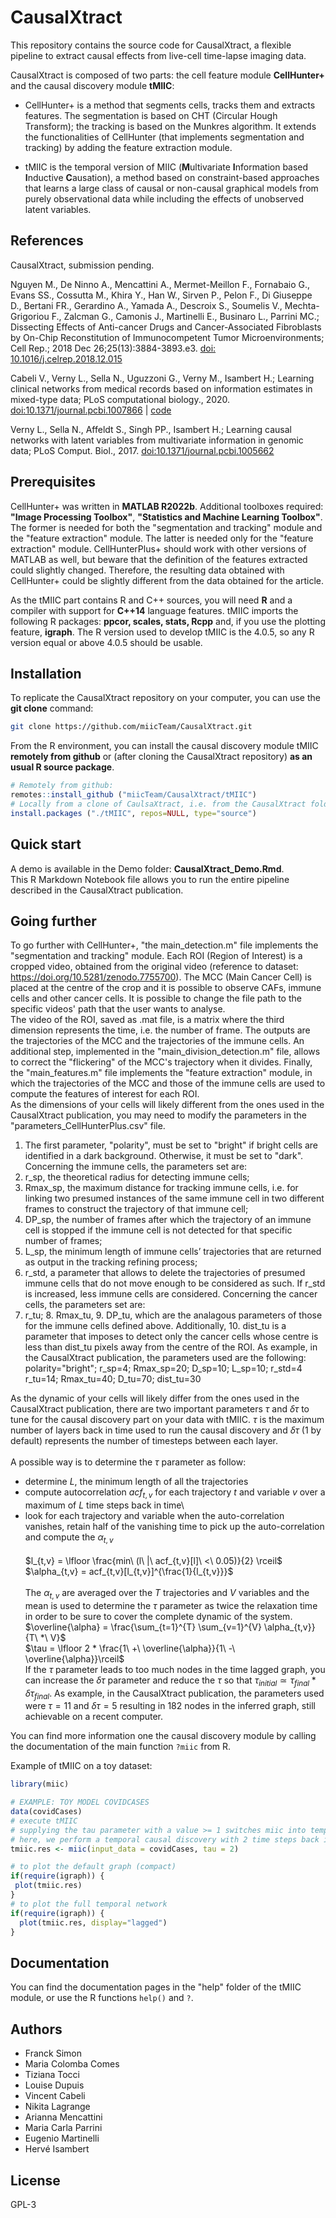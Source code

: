 # CausalXtract

This repository contains the source code for CausalXtract, a flexible pipeline to extract causal effects from live-cell time-lapse imaging data.

CausalXtract is composed of two parts: the cell feature module **CellHunter+** and the causal discovery module **tMIIC**:

* CellHunter+ is a method that segments cells, tracks them and extracts features. The segmentation is based on CHT (Circular Hough Transform); the tracking is based on the Munkres algorithm. 
It extends the functionalities of CellHunter (that implements segmentation and tracking) by adding the feature extraction module.

* tMIIC is the temporal version of MIIC (**M**ultivariate **I**nformation based **I**nductive **C**ausation), a method based on constraint-based approaches that learns a large class of causal or non-causal graphical models from purely observational data while including the effects of unobserved latent variables.


## References

CausalXtract, submission pending.

Nguyen M., De Ninno A., Mencattini A., Mermet-Meillon F., Fornabaio G., Evans SS., Cossutta M., Khira Y., Han W., Sirven P., Pelon F., Di Giuseppe D., Bertani FR., Gerardino A., Yamada A., Descroix S., Soumelis V., Mechta-Grigoriou F., Zalcman G., Camonis J., Martinelli E., Businaro L., Parrini MC.; Dissecting Effects of Anti-cancer Drugs and Cancer-Associated Fibroblasts by On-Chip Reconstitution of Immunocompetent Tumor Microenvironments; Cell Rep.; 2018 Dec 26;25(13):3884-3893.e3. [doi: 10.1016/j.celrep.2018.12.015](https://doi.org/10.1016/j.celrep.2018.12.015)

Cabeli V., Verny L., Sella N., Uguzzoni G., Verny M., Isambert H.; Learning clinical networks from medical records based on information estimates in mixed-type data; PLoS computational biology., 2020. [doi:10.1371/journal.pcbi.1007866](https://doi.org/10.1371/journal.pcbi.1007866) | [code](https://github.com/vcabeli/miic_PLoS)

Verny L., Sella N., Affeldt S., Singh PP., Isambert H.; Learning causal networks with latent variables from multivariate information in genomic data;  PLoS Comput. Biol., 2017. [doi:10.1371/journal.pcbi.1005662](https://doi.org/10.1371/journal.pcbi.1005662)


## Prerequisites

CellHunter+ was written in **MATLAB R2022b**. Additional toolboxes required: **"Image Processing Toolbox"**, **"Statistics and Machine Learning Toolbox"**. The former is needed for both the "segmentation and tracking" module and the "feature extraction" module. The latter is needed only for the "feature extraction" module. CellHunterPlus+ should work with other versions of MATLAB as well, but beware that the definition of the features extracted could slightly changed. Therefore, the resulting data obtained with CellHunter+ could be slightly different from the data obtained for the article.

As the tMIIC part contains R and C++ sources, you will need **R** and a compiler with support for **C++14** language features. tMIIC imports the following R packages: **ppcor, scales, stats, Rcpp** and, if you use the plotting feature, **igraph**. The R version used to develop tMIIC is the 4.0.5, so any R version equal or above 4.0.5 should be usable.

## Installation

To replicate the CausalXtract repository on your computer, you can use the **git clone** command:

```bash
git clone https://github.com/miicTeam/CausalXtract.git
```

From the R environment, you can install the causal discovery module tMIIC **remotely from github** or (after cloning the CausalXtract repository) **as an usual R source package**.
```R
# Remotely from github:
remotes::install_github ("miicTeam/CausalXtract/tMIIC")
# Locally from a clone of CaulsaXtract, i.e. from the CausalXtract folder:
install.packages ("./tMIIC", repos=NULL, type="source") 
```

## Quick start

A demo is available in the Demo folder: **CausalXtract_Demo.Rmd**.\
This R Markdown Notebook file allows you to run the entire pipeline described in the CausalXtract publication.

## Going further

To go further with CellHunter+, "the main_detection.m" file implements the "segmentation and tracking" module. Each ROI (Region of Interest) is a cropped video, obtained from the original video (reference to dataset: https://doi.org/10.5281/zenodo.7755700). The MCC (Main Cancer Cell) is placed at the centre of the crop and it is possible to observe CAFs, immune cells and other cancer cells. 
It is possible to change the file path to the specific videos' path that the user wants to analyse.\
The video of the ROI, saved as .mat file, is a matrix where the third dimension represents the time, i.e. the number of frame. 
The outputs are the trajectories of the MCC and the trajectories of the immune cells.
An additional step, implemented in the "main_division_detection.m" file, allows to correct the "flickering" of the MCC's trajectory when it divides.
Finally, the "main_features.m" file implements the "feature extraction" module, in which the trajectories of the MCC and those of the immune cells are used to compute the features of interest for each ROI.
\
As the dimensions of your cells will likely different from the ones used in the CausalXtract publication, you may need to modify the parameters in the "parameters_CellHunterPlus.csv" file.
1. The first parameter, "polarity", must be set to "bright" if bright cells are identified in a dark background. Otherwise, it must be set to "dark".
Concerning the immune cells, the parameters set are: 
2. r_sp, the theoretical radius for detecting immune cells; 
3. Rmax_sp, the maximum distance for tracking immune cells, i.e. for linking two presumed instances of the same immune cell in two different frames to construct the trajectory of that immune cell; 
4. DP_sp, the number of frames after which the trajectory of an immune cell is stopped if the immune cell is not detected for that specific number of frames;
5. L_sp, the minimum length of immune cells’ trajectories that are returned as output in the tracking refining process;
6. r_std, a parameter that allows to delete the trajectories of presumed immune cells that do not move enough to be considered as such. If r_std is increased, less immune cells are considered.
Concerning the cancer cells, the parameters set are: 
7. r_tu; 8. Rmax_tu, 9. DP_tu, which are the analagous parameters of those for the immune cells defined above.
Additionally, 10. dist_tu is a parameter that imposes to detect only the cancer cells whose centre is less than dist_tu pixels away from the centre of the ROI.
As example, in the CausalXtract publication, the parameters used are the following:
polarity="bright";
r_sp=4; Rmax_sp=20; D_sp=10; L_sp=10; r_std=4
r_tu=14; Rmax_tu=40; D_tu=70; dist_tu=30

As the dynamic of your cells will likely differ from the ones used in the CausalXtract publication, there are two important parameters $\tau$ and $\delta\tau$ to tune for the causal discovery part on your data with tMIIC.
$\tau$ is the maximum number of layers back in time used to run the causal
discovery and $\delta\tau$ (1 by default) represents the number of timesteps between each layer.\
\
A possible way is to determine the $\tau$ parameter as follow:
- determine $L$, the minimum length of all the trajectories
- compute autocorrelation $acf_{t,v}$ for each trajectory $t$ and variable $v$ 
  over a maximum of $L$ time steps back in time\
- look for each trajectory and variable when the auto-correlation vanishes, retain half of the vanishing time to pick up the auto-correlation and compute the $\alpha_{t,v}$\
\
$l_{t,v} = \lfloor \frac{min\ (l\ |\ acf_{t,v}[l]\ <\ 0.05)}{2} \rceil$ \
$\alpha_{t,v} = acf_{t,v}[l_{t,v}]^{\frac{1}{l_{t,v}}}$ \
\
The $\alpha_{t,v}$ are averaged over the $T$ trajectories and $V$ variables and the mean is used to determine the $\tau$ parameter as twice the relaxation time in order to be sure to cover the complete dynamic of the system.
\
$\overline{\alpha} = \frac{\sum_{t=1}^{T} \sum_{v=1}^{V} \alpha_{t,v}}{T\ *\ V}$ \
$\tau = \lfloor 2 * \frac{1\ +\ \overline{\alpha}}{1\ -\ \overline{\alpha}}\rceil$ \
If the $\tau$ parameter leads to too much nodes in the time lagged graph, 
you can increase the $\delta\tau$ parameter and reduce the $\tau$ so that $\tau_{initial} \simeq \tau_{final} * \delta\tau_{final}$. 
As example, in the CausalXtract publication, the parameters used were 
$\tau=11$ and $\delta\tau=5$ resulting in 182 nodes in the inferred graph, still 
achievable on a recent computer.

You can find more information one the causal discovery module by calling the documentation of the main function `?miic` from R.

Example of tMIIC on a toy dataset:
```R
library(miic)

# EXAMPLE: TOY MODEL COVIDCASES
data(covidCases)
# execute tMIIC
# supplying the tau parameter with a value >= 1 switches miic into temporal mode 
# here, we perform a temporal causal discovery with 2 time steps back in history 
tmiic.res <- miic(input_data = covidCases, tau = 2)

# to plot the default graph (compact)
if(require(igraph)) {
 plot(tmiic.res)
}
# to plot the full temporal network
if(require(igraph)) {
  plot(tmiic.res, display="lagged")
}
```

## Documentation

You can find the documentation pages in the "help" folder of the tMIIC module, or use the R functions `help()` and `?`.

## Authors
- Franck Simon
- Maria Colomba Comes
- Tiziana Tocci
- Louise Dupuis
- Vincent Cabeli
- Nikita Lagrange 
- Arianna Mencattini
- Maria Carla Parrini
- Eugenio Martinelli
- Hervé Isambert

## License
GPL-3
